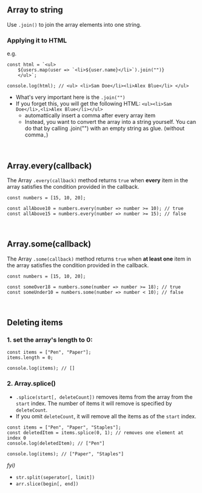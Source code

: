 ## Array to string
Use ```.join()``` to join the array elements into one string.

### Applying it to HTML
e.g.
```
const html = `<ul>
    ${users.map(user => `<li>${user.name}</li>`).join("")}
    </ul>`;
    
console.log(html); // <ul> <li>Sam Doe</li><li>Alex Blue</li> </ul>
```
- What's very important here is the ```.join("")```
- If you forget this, you will get the following HTML: ```<ul><li>Sam Doe</li>,<li>Alex Blue</li></ul>```
  - automattically insert a comma after every array item
  - Instead, you want to convert the array into a string yourself. You can do that by calling .join("") with an empty string as glue. (without comma```,```)

<br/>

## Array.every(callback)
The Array ```.every(callback)``` method returns ```true``` when **every** item in the array satisfies the condition provided in the callback.
```
const numbers = [15, 10, 20];

const allAbove10 = numbers.every(number => number >= 10); // true
const allAbove15 = numbers.every(number => number >= 15); // false
```

<br/>

## Array.some(callback)
The Array ```.some(callback)``` method returns ```true``` when **at least one** item in the array satisfies the condition provided in the callback.
```
const numbers = [15, 10, 20];

const someOver18 = numbers.some(number => number >= 18); // true
const someUnder10 = numbers.some(number => number < 10); // false
```

<br/>

## Deleting items
### 1. set the array's length to 0:
```
const items = ["Pen", "Paper"];
items.length = 0;

console.log(items); // []
```

### 2. Array.splice()
- ```.splice(start[, deleteCount])``` removes items from the array from the ```start``` index. The number of items it will remove is specified by ```deleteCount```.
- If you omit ```deleteCount```, it will remove all the items as of the ```start``` index.
```
const items = ["Pen", "Paper", "Staples"];
const deletedItem = items.splice(0, 1); // removes one element at index 0
console.log(deletedItem); // ["Pen"]

console.log(items); // ["Paper", "Staples"]
```

*fyi)*        
- ```str.split(seperator[, limit])```     
- ```arr.slice(begin[, end])```       











